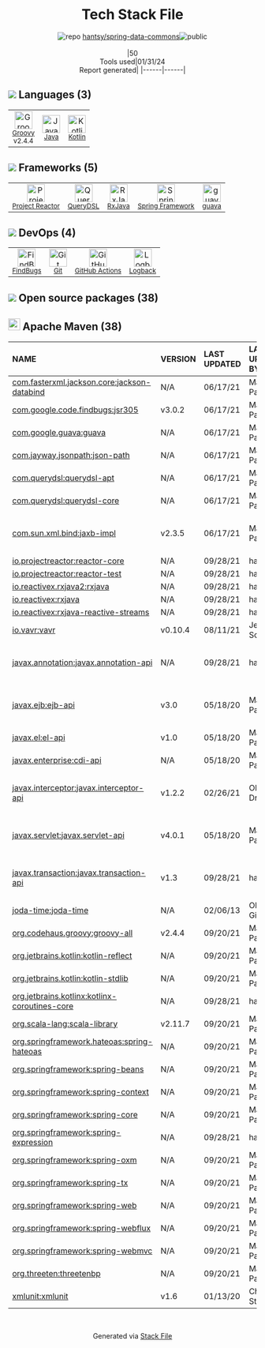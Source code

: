 <!--
&lt;--- Readme.md Snippet without images Start ---&gt;
## Tech Stack
hantsy/spring-data-commons is built on the following main stack:

- [Java](https://www.java.com) – Languages
- [Groovy](https://groovy-lang.org/) – Languages
- [Spring Framework](https://spring.io/projects/spring-framework) – Frameworks (Full Stack)
- [RxJava](https://github.com/ReactiveX/RxJava) – Java Tools
- [FindBugs](http://findbugs.sourceforge.net/) – Code Review
- [Logback](https://logback.qos.ch/) – Log Management
- [guava](https://github.com/google/guava) – Java Tools
- [Kotlin](https://kotlinlang.org/) – Languages
- [QueryDSL](http://www.querydsl.com/) – Java Tools
- [Project Reactor](https://projectreactor.io/) – Java Tools
- [GitHub Actions](https://github.com/features/actions) – Continuous Integration

Full tech stack [here](/techstack.md)

&lt;--- Readme.md Snippet without images End ---&gt;

&lt;--- Readme.md Snippet with images Start ---&gt;
## Tech Stack
hantsy/spring-data-commons is built on the following main stack:

- <img width='25' height='25' src='https://img.stackshare.io/service/995/K85ZWV2F.png' alt='Java'/> [Java](https://www.java.com) – Languages
- <img width='25' height='25' src='https://img.stackshare.io/service/997/default_7ff5fcd857f42ad25149f659693d8930bffddf14.png' alt='Groovy'/> [Groovy](https://groovy-lang.org/) – Languages
- <img width='25' height='25' src='https://img.stackshare.io/service/2006/spring-framework-project-logo.png' alt='Spring Framework'/> [Spring Framework](https://spring.io/projects/spring-framework) – Frameworks (Full Stack)
- <img width='25' height='25' src='https://img.stackshare.io/service/2190/6407041.png' alt='RxJava'/> [RxJava](https://github.com/ReactiveX/RxJava) – Java Tools
- <img width='25' height='25' src='https://img.stackshare.io/service/2662/kWjFjx3K_400x400.jpg' alt='FindBugs'/> [FindBugs](http://findbugs.sourceforge.net/) – Code Review
- <img width='25' height='25' src='https://img.stackshare.io/service/2923/05518ecaa42841e834421e9d6987b04f_400x400.png' alt='Logback'/> [Logback](https://logback.qos.ch/) – Log Management
- <img width='25' height='25' src='https://img.stackshare.io/service/2970/wBjKn0ol.png' alt='guava'/> [guava](https://github.com/google/guava) – Java Tools
- <img width='25' height='25' src='https://img.stackshare.io/service/3750/pCfEzr6L.png' alt='Kotlin'/> [Kotlin](https://kotlinlang.org/) – Languages
- <img width='25' height='25' src='https://img.stackshare.io/service/3881/da8da0c0e6dfbfc596f787ade49381a6_400x400.png' alt='QueryDSL'/> [QueryDSL](http://www.querydsl.com/) – Java Tools
- <img width='25' height='25' src='https://img.stackshare.io/service/5807/default_cbd8ab670309059d7e315252d307d409aa40d793.png' alt='Project Reactor'/> [Project Reactor](https://projectreactor.io/) – Java Tools
- <img width='25' height='25' src='https://img.stackshare.io/service/11563/actions.png' alt='GitHub Actions'/> [GitHub Actions](https://github.com/features/actions) – Continuous Integration

Full tech stack [here](/techstack.md)

&lt;--- Readme.md Snippet with images End ---&gt;
-->
<div align="center">

# Tech Stack File
![](https://img.stackshare.io/repo.svg "repo") [hantsy/spring-data-commons](https://github.com/hantsy/spring-data-commons)![](https://img.stackshare.io/public_badge.svg "public")
<br/><br/>
|50<br/>Tools used|01/31/24 <br/>Report generated|
|------|------|
</div>

## <img src='https://img.stackshare.io/languages.svg'/> Languages (3)
<table><tr>
  <td align='center'>
  <img width='36' height='36' src='https://img.stackshare.io/service/997/default_7ff5fcd857f42ad25149f659693d8930bffddf14.png' alt='Groovy'>
  <br>
  <sub><a href="https://groovy-lang.org/">Groovy</a></sub>
  <br>
  <sub>v2.4.4</sub>
</td>

<td align='center'>
  <img width='36' height='36' src='https://img.stackshare.io/service/995/K85ZWV2F.png' alt='Java'>
  <br>
  <sub><a href="https://www.java.com">Java</a></sub>
  <br>
  <sub></sub>
</td>

<td align='center'>
  <img width='36' height='36' src='https://img.stackshare.io/service/3750/pCfEzr6L.png' alt='Kotlin'>
  <br>
  <sub><a href="https://kotlinlang.org/">Kotlin</a></sub>
  <br>
  <sub></sub>
</td>

</tr>
</table>

## <img src='https://img.stackshare.io/frameworks.svg'/> Frameworks (5)
<table><tr>
  <td align='center'>
  <img width='36' height='36' src='https://img.stackshare.io/service/5807/default_cbd8ab670309059d7e315252d307d409aa40d793.png' alt='Project Reactor'>
  <br>
  <sub><a href="https://projectreactor.io/">Project Reactor</a></sub>
  <br>
  <sub></sub>
</td>

<td align='center'>
  <img width='36' height='36' src='https://img.stackshare.io/service/3881/da8da0c0e6dfbfc596f787ade49381a6_400x400.png' alt='QueryDSL'>
  <br>
  <sub><a href="http://www.querydsl.com/">QueryDSL</a></sub>
  <br>
  <sub></sub>
</td>

<td align='center'>
  <img width='36' height='36' src='https://img.stackshare.io/service/2190/6407041.png' alt='RxJava'>
  <br>
  <sub><a href="https://github.com/ReactiveX/RxJava">RxJava</a></sub>
  <br>
  <sub></sub>
</td>

<td align='center'>
  <img width='36' height='36' src='https://img.stackshare.io/service/2006/spring-framework-project-logo.png' alt='Spring Framework'>
  <br>
  <sub><a href="https://spring.io/projects/spring-framework">Spring Framework</a></sub>
  <br>
  <sub></sub>
</td>

<td align='center'>
  <img width='36' height='36' src='https://img.stackshare.io/service/2970/wBjKn0ol.png' alt='guava'>
  <br>
  <sub><a href="https://github.com/google/guava">guava</a></sub>
  <br>
  <sub></sub>
</td>

</tr>
</table>

## <img src='https://img.stackshare.io/devops.svg'/> DevOps (4)
<table><tr>
  <td align='center'>
  <img width='36' height='36' src='https://img.stackshare.io/service/2662/kWjFjx3K_400x400.jpg' alt='FindBugs'>
  <br>
  <sub><a href="http://findbugs.sourceforge.net/">FindBugs</a></sub>
  <br>
  <sub></sub>
</td>

<td align='center'>
  <img width='36' height='36' src='https://img.stackshare.io/service/1046/git.png' alt='Git'>
  <br>
  <sub><a href="http://git-scm.com/">Git</a></sub>
  <br>
  <sub></sub>
</td>

<td align='center'>
  <img width='36' height='36' src='https://img.stackshare.io/service/11563/actions.png' alt='GitHub Actions'>
  <br>
  <sub><a href="https://github.com/features/actions">GitHub Actions</a></sub>
  <br>
  <sub></sub>
</td>

<td align='center'>
  <img width='36' height='36' src='https://img.stackshare.io/service/2923/05518ecaa42841e834421e9d6987b04f_400x400.png' alt='Logback'>
  <br>
  <sub><a href="https://logback.qos.ch/">Logback</a></sub>
  <br>
  <sub></sub>
</td>

</tr>
</table>


## <img src='https://img.stackshare.io/group.svg' /> Open source packages (38)</h2>

## <img width='24' height='24' src='https://img.stackshare.io/package_manager/977/default_9833f2ef0bbc2a946b4cc5e9307264033361076b.png'/> Apache Maven (38)

|NAME|VERSION|LAST UPDATED|LAST UPDATED BY|LICENSE|VULNERABILITIES|
|:------|:------|:------|:------|:------|:------|
|[com.fasterxml.jackson.core:jackson-databind](http://github.com/FasterXML/jackson)|N/A|06/17/21|Mark Paluch |Apache-2.0|N/A|
|[com.google.code.findbugs:jsr305](http://findbugs.sourceforge.net/)|v3.0.2|06/17/21|Mark Paluch |Apache-2.0|N/A|
|[com.google.guava:guava](https://github.com/google/guava)|N/A|06/17/21|Mark Paluch |Apache-2.0|N/A|
|[com.jayway.jsonpath:json-path](https://github.com/jayway/JsonPath)|N/A|06/17/21|Mark Paluch |Apache-2.0|N/A|
|[com.querydsl:querydsl-apt]()|N/A|06/17/21|Mark Paluch |N/A|N/A|
|[com.querydsl:querydsl-core](${project.homepage})|N/A|06/17/21|Mark Paluch |Apache-2.0|N/A|
|[com.sun.xml.bind:jaxb-impl](http://jaxb.java.net/)|v2.3.5|06/17/21|Mark Paluch |CDDL-1.1,CNRI-Python-GPL-Compatible|N/A|
|[io.projectreactor:reactor-core](https://github.com/reactor/reactor-core)|N/A|09/28/21|hantsy |Apache-2.0|N/A|
|[io.projectreactor:reactor-test](https://github.com/reactor/reactor-core)|N/A|09/28/21|hantsy |Apache-2.0|N/A|
|[io.reactivex.rxjava2:rxjava](https://github.com/ReactiveX/RxJava)|N/A|09/28/21|hantsy |Apache-2.0|N/A|
|[io.reactivex:rxjava](https://github.com/ReactiveX/RxJava)|N/A|09/28/21|hantsy |Apache-2.0|N/A|
|[io.reactivex:rxjava-reactive-streams](https://github.com/ReactiveX/RxJavaReactiveStreams)|N/A|09/28/21|hantsy |Apache-2.0|N/A|
|[io.vavr:vavr](http://vavr.io)|v0.10.4|08/11/21|Jens Schauder |Apache-2.0|N/A|
|[javax.annotation:javax.annotation-api](http://jcp.org/en/jsr/detail?id=250)|N/A|09/28/21|hantsy |GPL-2.0-with-classpath-exception|N/A|
|[javax.ejb:ejb-api]()|v3.0|05/18/20|Mark Paluch |GPL-2.0-with-classpath-exception|N/A|
|[javax.el:el-api]()|v1.0|05/18/20|Mark Paluch |HaskellReport|N/A|
|[javax.enterprise:cdi-api](http://cdi-spec.org)|N/A|05/18/20|Mark Paluch |Apache-2.0|N/A|
|[javax.interceptor:javax.interceptor-api](https://github.com/javaee/javax.interceptor)|v1.2.2|02/26/21|Oliver Drotbohm |GPL-2.0-with-classpath-exception|N/A|
|[javax.servlet:javax.servlet-api](https://javaee.github.io/servlet-spec/)|v4.0.1|05/18/20|Mark Paluch |GPL-2.0-with-classpath-exception|N/A|
|[javax.transaction:javax.transaction-api](http://jta-spec.java.net)|v1.3|09/28/21|hantsy |GPL-2.0-with-classpath-exception|N/A|
|[joda-time:joda-time](https://www.joda.org/joda-time/)|N/A|02/06/13|Oliver Gierke |Apache-2.0|N/A|
|[org.codehaus.groovy:groovy-all](https://groovy-lang.org)|v2.4.4|09/20/21|Mark Paluch |Apache-2.0|N/A|
|[org.jetbrains.kotlin:kotlin-reflect](https://kotlinlang.org/)|N/A|09/20/21|Mark Paluch |Apache-2.0|N/A|
|[org.jetbrains.kotlin:kotlin-stdlib](https://kotlinlang.org/)|N/A|09/20/21|Mark Paluch |Apache-2.0|N/A|
|[org.jetbrains.kotlinx:kotlinx-coroutines-core]()|N/A|09/28/21|hantsy |N/A|N/A|
|[org.scala-lang:scala-library](https://www.scala-lang.org/)|v2.11.7|09/20/21|Mark Paluch |Apache-2.0|N/A|
|[org.springframework.hateoas:spring-hateoas](http://github.com/SpringSource/spring-hateoas)|N/A|09/20/21|Mark Paluch |Apache-2.0|N/A|
|[org.springframework:spring-beans](https://github.com/spring-projects/spring-framework)|N/A|09/20/21|Mark Paluch |Apache-2.0|N/A|
|[org.springframework:spring-context](https://github.com/spring-projects/spring-framework)|N/A|09/20/21|Mark Paluch |Apache-2.0|N/A|
|[org.springframework:spring-core](https://github.com/spring-projects/spring-framework)|N/A|09/20/21|Mark Paluch |Apache-2.0|N/A|
|[org.springframework:spring-expression](https://github.com/spring-projects/spring-framework)|N/A|09/28/21|hantsy |Apache-2.0|N/A|
|[org.springframework:spring-oxm](https://github.com/spring-projects/spring-framework)|N/A|09/20/21|Mark Paluch |Apache-2.0|N/A|
|[org.springframework:spring-tx](https://github.com/spring-projects/spring-framework)|N/A|09/20/21|Mark Paluch |Apache-2.0|N/A|
|[org.springframework:spring-web](https://github.com/spring-projects/spring-framework)|N/A|09/20/21|Mark Paluch |Apache-2.0|N/A|
|[org.springframework:spring-webflux](https://github.com/spring-projects/spring-framework)|N/A|09/20/21|Mark Paluch |Apache-2.0|N/A|
|[org.springframework:spring-webmvc](https://github.com/spring-projects/spring-framework)|N/A|09/20/21|Mark Paluch |Apache-2.0|N/A|
|[org.threeten:threetenbp](https://www.threeten.org/threetenbp)|N/A|09/20/21|Mark Paluch |BSD-3-Clause|N/A|
|[xmlunit:xmlunit](http://www.xmlunit.org/)|v1.6|01/13/20|Christoph Strobl |DSDP|N/A|

<br/>
<div align='center'>

Generated via [Stack File](https://github.com/marketplace/stack-file)
